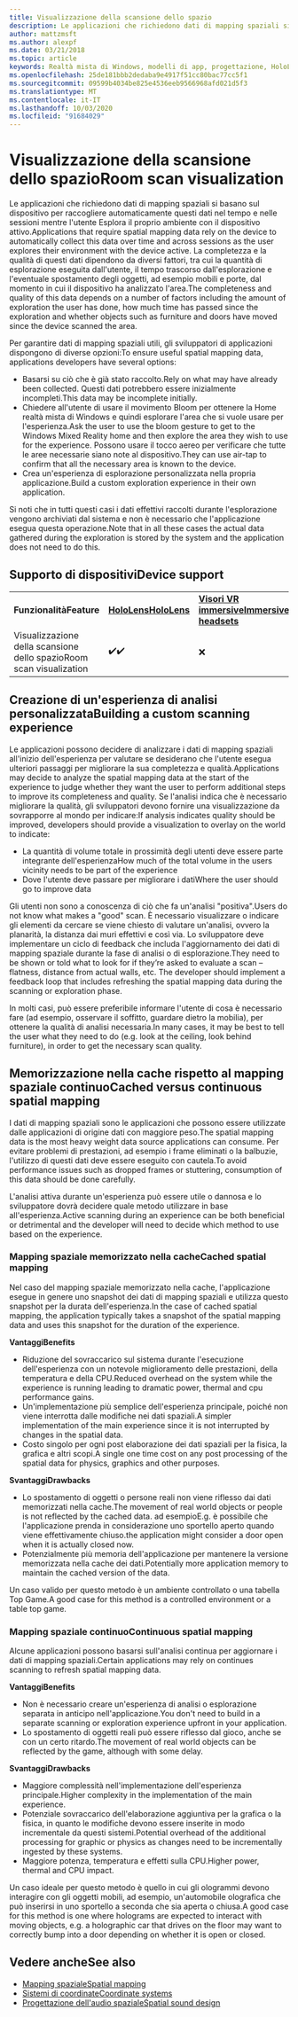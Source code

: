 ```yaml
---
title: Visualizzazione della scansione dello spazio
description: Le applicazioni che richiedono dati di mapping spaziali si basano sul dispositivo per raccogliere automaticamente questi dati nel tempo e nelle sessioni mentre l'utente Esplora il proprio ambiente con il dispositivo attivo.
author: mattzmsft
ms.author: alexpf
ms.date: 03/21/2018
ms.topic: article
keywords: Realtà mista di Windows, modelli di app, progettazione, HoloLens, analisi chat room, mapping spaziale, mesh
ms.openlocfilehash: 25de181bbb2dedaba9e4917f51cc80bac77cc5f1
ms.sourcegitcommit: 09599b4034be825e4536eeb9566968afd021d5f3
ms.translationtype: MT
ms.contentlocale: it-IT
ms.lasthandoff: 10/03/2020
ms.locfileid: "91684029"
---
```

# <a name="room-scan-visualization"></a><span data-ttu-id="84a35-104">Visualizzazione della scansione dello spazio</span><span class="sxs-lookup"><span data-stu-id="84a35-104">Room scan visualization</span></span>

<span data-ttu-id="84a35-105">Le applicazioni che richiedono dati di mapping spaziali si basano sul dispositivo per raccogliere automaticamente questi dati nel tempo e nelle sessioni mentre l'utente Esplora il proprio ambiente con il dispositivo attivo.</span><span class="sxs-lookup"><span data-stu-id="84a35-105">Applications that require spatial mapping data rely on the device to automatically collect this data over time and across sessions as the user explores their environment with the device active.</span></span> <span data-ttu-id="84a35-106">La completezza e la qualità di questi dati dipendono da diversi fattori, tra cui la quantità di esplorazione eseguita dall'utente, il tempo trascorso dall'esplorazione e l'eventuale spostamento degli oggetti, ad esempio mobili e porte, dal momento in cui il dispositivo ha analizzato l'area.</span><span class="sxs-lookup"><span data-stu-id="84a35-106">The completeness and quality of this data depends on a number of factors including the amount of exploration the user has done, how much time has passed since the exploration and whether objects such as furniture and doors have moved since the device scanned the area.</span></span>

<span data-ttu-id="84a35-107">Per garantire dati di mapping spaziali utili, gli sviluppatori di applicazioni dispongono di diverse opzioni:</span><span class="sxs-lookup"><span data-stu-id="84a35-107">To ensure useful spatial mapping data, applications developers have several options:</span></span>
* <span data-ttu-id="84a35-108">Basarsi su ciò che è già stato raccolto.</span><span class="sxs-lookup"><span data-stu-id="84a35-108">Rely on what may have already been collected.</span></span> <span data-ttu-id="84a35-109">Questi dati potrebbero essere inizialmente incompleti.</span><span class="sxs-lookup"><span data-stu-id="84a35-109">This data may be incomplete initially.</span></span>
* <span data-ttu-id="84a35-110">Chiedere all'utente di usare il movimento Bloom per ottenere la Home realtà mista di Windows e quindi esplorare l'area che si vuole usare per l'esperienza.</span><span class="sxs-lookup"><span data-stu-id="84a35-110">Ask the user to use the bloom gesture to get to the Windows Mixed Reality home and then explore the area they wish to use for the experience.</span></span> <span data-ttu-id="84a35-111">Possono usare il tocco aereo per verificare che tutte le aree necessarie siano note al dispositivo.</span><span class="sxs-lookup"><span data-stu-id="84a35-111">They can use air-tap to confirm that all the necessary area is known to the device.</span></span>
* <span data-ttu-id="84a35-112">Crea un'esperienza di esplorazione personalizzata nella propria applicazione.</span><span class="sxs-lookup"><span data-stu-id="84a35-112">Build a custom exploration experience in their own application.</span></span>

<span data-ttu-id="84a35-113">Si noti che in tutti questi casi i dati effettivi raccolti durante l'esplorazione vengono archiviati dal sistema e non è necessario che l'applicazione esegua questa operazione.</span><span class="sxs-lookup"><span data-stu-id="84a35-113">Note that in all these cases the actual data gathered during the exploration is stored by the system and the application does not need to do this.</span></span>

## <a name="device-support"></a><span data-ttu-id="84a35-114">Supporto di dispositivi</span><span class="sxs-lookup"><span data-stu-id="84a35-114">Device support</span></span>

<table>
    <colgroup>
    <col width="33%" />
    <col width="33%" />
    <col width="33%" />
    </colgroup>
    <tr>
        <td><span data-ttu-id="84a35-115"><strong>Funzionalità</strong></span><span class="sxs-lookup"><span data-stu-id="84a35-115"><strong>Feature</strong></span></span></td>
        <td><span data-ttu-id="84a35-116"><a href="../hololens-hardware-details.md"><strong>HoloLens</strong></a></span><span class="sxs-lookup"><span data-stu-id="84a35-116"><a href="../hololens-hardware-details.md"><strong>HoloLens</strong></a></span></span></td>
        <td><span data-ttu-id="84a35-117"><a href="../discover/immersive-headset-hardware-details.md"><strong>Visori VR immersive</strong></a></span><span class="sxs-lookup"><span data-stu-id="84a35-117"><a href="../discover/immersive-headset-hardware-details.md"><strong>Immersive headsets</strong></a></span></span></td>
    </tr>
     <tr>
        <td><span data-ttu-id="84a35-118">Visualizzazione della scansione dello spazio</span><span class="sxs-lookup"><span data-stu-id="84a35-118">Room scan visualization</span></span></td>
        <td><span data-ttu-id="84a35-119">✔️</span><span class="sxs-lookup"><span data-stu-id="84a35-119">✔️</span></span></td>
        <td>❌</td>
    </tr>
</table>



## <a name="building-a-custom-scanning-experience"></a><span data-ttu-id="84a35-120">Creazione di un'esperienza di analisi personalizzata</span><span class="sxs-lookup"><span data-stu-id="84a35-120">Building a custom scanning experience</span></span>

<span data-ttu-id="84a35-121">Le applicazioni possono decidere di analizzare i dati di mapping spaziali all'inizio dell'esperienza per valutare se desiderano che l'utente esegua ulteriori passaggi per migliorare la sua completezza e qualità.</span><span class="sxs-lookup"><span data-stu-id="84a35-121">Applications may decide to analyze the spatial mapping data at the start of the experience to judge whether they want the user to perform additional steps to improve its completeness and quality.</span></span> <span data-ttu-id="84a35-122">Se l'analisi indica che è necessario migliorare la qualità, gli sviluppatori devono fornire una visualizzazione da sovrapporre al mondo per indicare:</span><span class="sxs-lookup"><span data-stu-id="84a35-122">If analysis indicates quality should be improved, developers should provide a visualization to overlay on the world to indicate:</span></span>
* <span data-ttu-id="84a35-123">La quantità di volume totale in prossimità degli utenti deve essere parte integrante dell'esperienza</span><span class="sxs-lookup"><span data-stu-id="84a35-123">How much of the total volume in the users vicinity needs to be part of the experience</span></span>
* <span data-ttu-id="84a35-124">Dove l'utente deve passare per migliorare i dati</span><span class="sxs-lookup"><span data-stu-id="84a35-124">Where the user should go to improve data</span></span>

<span data-ttu-id="84a35-125">Gli utenti non sono a conoscenza di ciò che fa un'analisi "positiva".</span><span class="sxs-lookup"><span data-stu-id="84a35-125">Users do not know what makes a "good" scan.</span></span> <span data-ttu-id="84a35-126">È necessario visualizzare o indicare gli elementi da cercare se viene chiesto di valutare un'analisi, ovvero la planarità, la distanza dai muri effettivi e così via. Lo sviluppatore deve implementare un ciclo di feedback che includa l'aggiornamento dei dati di mapping spaziale durante la fase di analisi o di esplorazione.</span><span class="sxs-lookup"><span data-stu-id="84a35-126">They need to be shown or told what to look for if they’re asked to evaluate a scan – flatness, distance from actual walls, etc. The developer should implement a feedback loop that includes refreshing the spatial mapping data during the scanning or exploration phase.</span></span>

<span data-ttu-id="84a35-127">In molti casi, può essere preferibile informare l'utente di cosa è necessario fare (ad esempio, osservare il soffitto, guardare dietro la mobilia), per ottenere la qualità di analisi necessaria.</span><span class="sxs-lookup"><span data-stu-id="84a35-127">In many cases, it may be best to tell the user what they need to do (e.g. look at the ceiling, look behind furniture), in order to get the necessary scan quality.</span></span>

## <a name="cached-versus-continuous-spatial-mapping"></a><span data-ttu-id="84a35-128">Memorizzazione nella cache rispetto al mapping spaziale continuo</span><span class="sxs-lookup"><span data-stu-id="84a35-128">Cached versus continuous spatial mapping</span></span>

<span data-ttu-id="84a35-129">I dati di mapping spaziali sono le applicazioni che possono essere utilizzate dalle applicazioni di origine dati con maggiore peso.</span><span class="sxs-lookup"><span data-stu-id="84a35-129">The spatial mapping data is the most heavy weight data source applications can consume.</span></span> <span data-ttu-id="84a35-130">Per evitare problemi di prestazioni, ad esempio i frame eliminati o la balbuzie, l'utilizzo di questi dati deve essere eseguito con cautela.</span><span class="sxs-lookup"><span data-stu-id="84a35-130">To avoid performance issues such as dropped frames or stuttering, consumption of this data should be done carefully.</span></span>

<span data-ttu-id="84a35-131">L'analisi attiva durante un'esperienza può essere utile o dannosa e lo sviluppatore dovrà decidere quale metodo utilizzare in base all'esperienza.</span><span class="sxs-lookup"><span data-stu-id="84a35-131">Active scanning during an experience can be both beneficial or detrimental and the developer will need to decide which method to use based on the experience.</span></span>

### <a name="cached-spatial-mapping"></a><span data-ttu-id="84a35-132">Mapping spaziale memorizzato nella cache</span><span class="sxs-lookup"><span data-stu-id="84a35-132">Cached spatial mapping</span></span>

<span data-ttu-id="84a35-133">Nel caso del mapping spaziale memorizzato nella cache, l'applicazione esegue in genere uno snapshot dei dati di mapping spaziali e utilizza questo snapshot per la durata dell'esperienza.</span><span class="sxs-lookup"><span data-stu-id="84a35-133">In the case of cached spatial mapping, the application typically takes a snapshot of the spatial mapping data and uses this snapshot for the duration of the experience.</span></span>

<span data-ttu-id="84a35-134">**Vantaggi**</span><span class="sxs-lookup"><span data-stu-id="84a35-134">**Benefits**</span></span>
* <span data-ttu-id="84a35-135">Riduzione del sovraccarico sul sistema durante l'esecuzione dell'esperienza con un notevole miglioramento delle prestazioni, della temperatura e della CPU.</span><span class="sxs-lookup"><span data-stu-id="84a35-135">Reduced overhead on the system while the experience is running leading to dramatic power, thermal and cpu performance gains.</span></span>
* <span data-ttu-id="84a35-136">Un'implementazione più semplice dell'esperienza principale, poiché non viene interrotta dalle modifiche nei dati spaziali.</span><span class="sxs-lookup"><span data-stu-id="84a35-136">A simpler implementation of the main experience since it is not interrupted by changes in the spatial data.</span></span>
* <span data-ttu-id="84a35-137">Costo singolo per ogni post elaborazione dei dati spaziali per la fisica, la grafica e altri scopi.</span><span class="sxs-lookup"><span data-stu-id="84a35-137">A single one time cost on any post processing of the spatial data for physics, graphics and other purposes.</span></span>

<span data-ttu-id="84a35-138">**Svantaggi**</span><span class="sxs-lookup"><span data-stu-id="84a35-138">**Drawbacks**</span></span>
* <span data-ttu-id="84a35-139">Lo spostamento di oggetti o persone reali non viene riflesso dai dati memorizzati nella cache.</span><span class="sxs-lookup"><span data-stu-id="84a35-139">The movement of real world objects or people is not reflected by the cached data.</span></span> <span data-ttu-id="84a35-140">ad esempio</span><span class="sxs-lookup"><span data-stu-id="84a35-140">E.g.</span></span> <span data-ttu-id="84a35-141">è possibile che l'applicazione prenda in considerazione uno sportello aperto quando viene effettivamente chiuso.</span><span class="sxs-lookup"><span data-stu-id="84a35-141">the application might consider a door open when it is actually closed now.</span></span>
* <span data-ttu-id="84a35-142">Potenzialmente più memoria dell'applicazione per mantenere la versione memorizzata nella cache dei dati.</span><span class="sxs-lookup"><span data-stu-id="84a35-142">Potentially more application memory to maintain the cached version of the data.</span></span>

<span data-ttu-id="84a35-143">Un caso valido per questo metodo è un ambiente controllato o una tabella Top Game.</span><span class="sxs-lookup"><span data-stu-id="84a35-143">A good case for this method is a controlled environment or a table top game.</span></span>

### <a name="continuous-spatial-mapping"></a><span data-ttu-id="84a35-144">Mapping spaziale continuo</span><span class="sxs-lookup"><span data-stu-id="84a35-144">Continuous spatial mapping</span></span>

<span data-ttu-id="84a35-145">Alcune applicazioni possono basarsi sull'analisi continua per aggiornare i dati di mapping spaziali.</span><span class="sxs-lookup"><span data-stu-id="84a35-145">Certain applications may rely on continues scanning to refresh spatial mapping data.</span></span>

<span data-ttu-id="84a35-146">**Vantaggi**</span><span class="sxs-lookup"><span data-stu-id="84a35-146">**Benefits**</span></span>
* <span data-ttu-id="84a35-147">Non è necessario creare un'esperienza di analisi o esplorazione separata in anticipo nell'applicazione.</span><span class="sxs-lookup"><span data-stu-id="84a35-147">You don't need to build in a separate scanning or exploration experience upfront in your application.</span></span>
* <span data-ttu-id="84a35-148">Lo spostamento di oggetti reali può essere riflesso dal gioco, anche se con un certo ritardo.</span><span class="sxs-lookup"><span data-stu-id="84a35-148">The movement of real world objects can be reflected by the game, although with some delay.</span></span>

<span data-ttu-id="84a35-149">**Svantaggi**</span><span class="sxs-lookup"><span data-stu-id="84a35-149">**Drawbacks**</span></span>
* <span data-ttu-id="84a35-150">Maggiore complessità nell'implementazione dell'esperienza principale.</span><span class="sxs-lookup"><span data-stu-id="84a35-150">Higher complexity in the implementation of the main experience.</span></span>
* <span data-ttu-id="84a35-151">Potenziale sovraccarico dell'elaborazione aggiuntiva per la grafica o la fisica, in quanto le modifiche devono essere inserite in modo incrementale da questi sistemi.</span><span class="sxs-lookup"><span data-stu-id="84a35-151">Potential overhead of the additional processing for graphic or physics as changes need to be incrementally ingested by these systems.</span></span>
* <span data-ttu-id="84a35-152">Maggiore potenza, temperatura e effetti sulla CPU.</span><span class="sxs-lookup"><span data-stu-id="84a35-152">Higher power, thermal and CPU impact.</span></span>

<span data-ttu-id="84a35-153">Un caso ideale per questo metodo è quello in cui gli ologrammi devono interagire con gli oggetti mobili, ad esempio, un'automobile olografica che può inserirsi in uno sportello a seconda che sia aperta o chiusa.</span><span class="sxs-lookup"><span data-stu-id="84a35-153">A good case for this method is one where holograms are expected to interact with moving objects, e.g. a holographic car that drives on the floor may want to correctly bump into a door depending on whether it is open or closed.</span></span>

## <a name="see-also"></a><span data-ttu-id="84a35-154">Vedere anche</span><span class="sxs-lookup"><span data-stu-id="84a35-154">See also</span></span>
* [<span data-ttu-id="84a35-155">Mapping spaziale</span><span class="sxs-lookup"><span data-stu-id="84a35-155">Spatial mapping</span></span>](spatial-mapping.md)
* [<span data-ttu-id="84a35-156">Sistemi di coordinate</span><span class="sxs-lookup"><span data-stu-id="84a35-156">Coordinate systems</span></span>](coordinate-systems.md)
* [<span data-ttu-id="84a35-157">Progettazione dell'audio spaziale</span><span class="sxs-lookup"><span data-stu-id="84a35-157">Spatial sound design</span></span>](spatial-sound-design.md)
